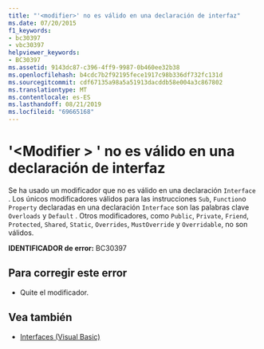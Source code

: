 ```yaml
---
title: "'<modifier>' no es válido en una declaración de interfaz"
ms.date: 07/20/2015
f1_keywords:
- bc30397
- vbc30397
helpviewer_keywords:
- BC30397
ms.assetid: 9143dc87-c396-4ff9-9987-0b460ee32b38
ms.openlocfilehash: b4cdc7b2f92195fece1917c98b336df732fc131d
ms.sourcegitcommit: cdf67135a98a5a51913dacddb58e004a3c867802
ms.translationtype: MT
ms.contentlocale: es-ES
ms.lasthandoff: 08/21/2019
ms.locfileid: "69665168"
---
```

# <a name="modifier-is-not-valid-on-an-interface-declaration"></a>'\<Modifier > ' no es válido en una declaración de interfaz
Se ha usado un modificador que no es válido en una declaración `Interface` . Los únicos modificadores válidos para las instrucciones `Sub`, `Function`o `Property` declaradas en una declaración `Interface` son las palabras clave `Overloads` y `Default` . Otros modificadores, como `Public`, `Private`, `Friend`, `Protected`, `Shared`, `Static`, `Overrides`, `MustOverride` y `Overridable`, no son válidos.  
  
 **IDENTIFICADOR de error:** BC30397  
  
## <a name="to-correct-this-error"></a>Para corregir este error  
  
- Quite el modificador.  
  
## <a name="see-also"></a>Vea también

- [Interfaces (Visual Basic)](../programming-guide/language-features/interfaces/index.md)
